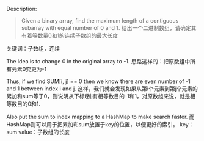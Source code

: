 Description:
> Given a binary array, find the maximum length of a contiguous subarray with equal number of 0 and 1.
> 给出一个二进制数组，请确定其有着等数量0和1的连续子数组的最大长度

关键词：子数组，连续


The idea is to change 0 in the original array to -1. 
思路这样的：把原数组中所有元素0变更为-1

Thus, if we find SUM[i, j] == 0 then we know there are even number of -1 and 1 between index i and j.
这样，我们就会发现如果从第i个元素到第j个元素的累加和sum等于0，则说明从下标i到j有相等数目的-1和1，对原数组来说，就是相等数目的0和1.

Also put the sum to index mapping to a HashMap to make search faster.
而HashMap则可以用于把累加和sum放置于key的位置，以便更好的索引。
key：sum
value：子数组的长度